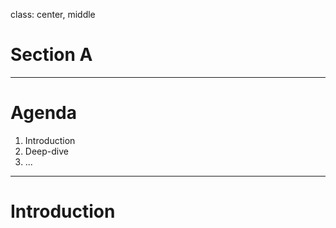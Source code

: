 
class: center, middle

# Section A

---

# Agenda

1. Introduction
2. Deep-dive
3. ...

---

# Introduction


